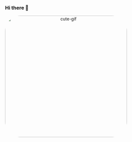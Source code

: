 ### Hi there 👋

<!--
**jaislaataides/jaislaataides** is a ✨ _special_ ✨ repository because its `README.md` (this file) appears on your GitHub profile.

Here are some ideas to get you started:

- 🔭 I’m currently working on ...
- 🌱 I’m currently learning ...
- 👯 I’m looking to collaborate on ...
- 🤔 I’m looking for help with ...
- 💬 Ask me about ...
- 📫 How to reach me: ...
- 😄 Pronouns: ...
- ⚡ Fun fact: ...
-->
<div align="center">
<a href="https://github.com/jaislaataides">
<img align="left" alt="cute-gif" height="400" style="border-radius:50px;" src="https://media.discordapp.net/attachments/1017139709090209824/1020460772704391178/ezgif.com-gif-maker_2.gif?width=453&height=453">
</div>

